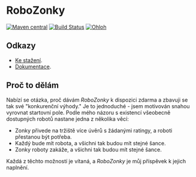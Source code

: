 # RoboZonky

[![Maven central](https://maven-badges.herokuapp.com/maven-central/com.github.triceo.robozonky/robozonky-app/badge.svg)](http://search.maven.org/#search|ga|1|robozonky-)
[![Build Status](https://travis-ci.org/triceo/robozonky.svg)](https://travis-ci.org/triceo/robozonky)
[![Ohloh](https://www.ohloh.net/p/robozonky/widgets/project_thin_badge.gif)](https://www.ohloh.net/p/robozonky)

## Odkazy

* [Ke stažení](http://triceo.github.io/robozonky/).
* [Dokumentace](https://github.com/triceo/robozonky/wiki).

## Proč to dělám

Nabízí se otázka, proč dávám _RoboZonky_ k dispozici zdarma a zbavuji se tak své "konkurenční výhody." Je to 
jednoduché - jsem motivován snahou vyrovnat startovní pole. Podle mého názoru s existencí všeobecně dostupných robotů 
nastane jedna z několika věcí:
* Zonky přivede na tržiště více úvěrů s žádanými ratingy, a roboti přestanou být potřeba.
* Každý bude mít robota, a všichni tak budou mít stejné šance.
* Zonky roboty zakáže, a všichni tak budou mít stejné šance.

Každá z těchto možností je vítaná, a _RoboZonky_ je můj příspěvek k jejich naplnění.
